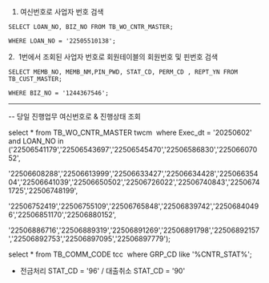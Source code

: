 1. 여신번호로 사업자 번호 검색
```tsx
SELECT LOAN_NO, BIZ_NO FROM TB_WO_CNTR_MASTER;

WHERE LOAN_NO = '22505510138';
```

2.  1번에서 조회된 사업자 번호로 회원테이블의 회원번호 및 핀번호 검색
```tsx
SELECT MEMB_NO, MEMB_NM,PIN_PWD, STAT_CD, PERM_CD , REPT_YN FROM TB_CUST_MASTER;

WHERE BIZ_NO = '1244367546';
```


***
-- 당일 진행업무 여신번호로 & 진행상태 조회

select * from TB_WO_CNTR_MASTER twcm  where Exec_dt = '20250602' and LOAN_NO in ('22506541179','22506543697','22506545470','22506586830','22506607052',

'22506608288','22506613999','22506633427','22506634428','22506635404','22506641039','22506650502','22506726022','22506740843','22506741725','22506748199',

'22506752419','22506755109','22506765848','22506839742','22506840496','22506851170','22506880152',

'22506886716','22506889319','22506891269','22506891798','22506892157','22506892753','22506897095','22506897779');

  

  

select * from TB_COMM_CODE tcc  where GRP_CD like '%CNTR_STAT%';

  

- 전금처리 STAT_CD = '96' / 대출취소 STAT_CD = '90'